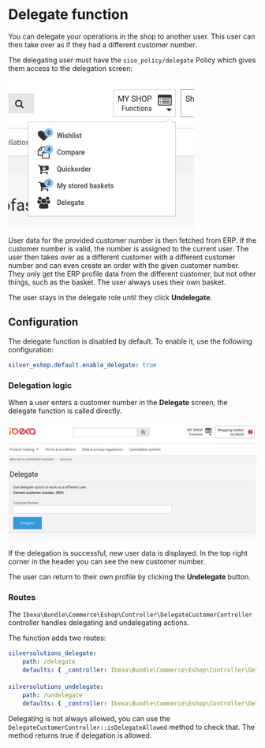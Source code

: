 # Delegate function

You can delegate your operations in the shop to another user.
This user can then take over as if they had a different customer number.

The delegating user must have the `siso_policy/delegate` Policy which gives them access
to the delegation screen:

![](../img/delegate_access_from_menu.png)

User data for the provided customer number is then fetched from ERP.
If the customer number is valid, the number is assigned to the current user.
The user then takes over as a different customer with a different customer number
and can even create an order with the given customer number.
They only get the ERP profile data from the different customer, but not other things, such as the basket.
The user always uses their own basket.

The user stays in the delegate role until they click **Undelegate**.

## Configuration

The delegate function is disabled by default. To enable it, use the following configuration:

``` yaml
silver_eshop.default.enable_delegate: true    
```

### Delegation logic

When a user enters a customer number in the **Delegate** screen, the delegate function is called directly.

![](../img/delegate.png)

If the delegation is successful, new user data is displayed.
In the top right corner in the header you can see the new customer number.

The user can return to their own profile by clicking the **Undelegate** button.

### Routes

The `Ibexa\Bundle\Commerce\Eshop\Controller\DelegateCustomerController` controller handles delegating and undelegating actions.

The function adds two routes:

``` yaml
silversolutions_delegate:
    path: /delegate
    defaults: { _controller: Ibexa\Bundle\Commerce\Eshop\Controller\DelegateCustomerController:delegateAction }

silversolutions_undelegate:
    path: /undelegate
    defaults: { _controller: Ibexa\Bundle\Commerce\Eshop\Controller\DelegateCustomerController:undelegateAction }
```

Delegating is not always allowed, you can use the `DelegateCustomerController::isDelegateAllowed` method to check that.
The method returns true if delegation is allowed.
